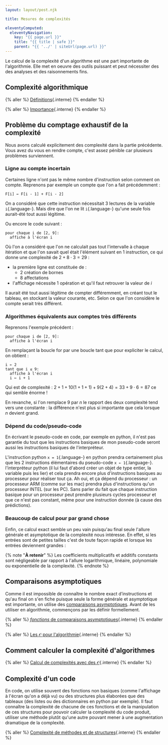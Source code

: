 ```yaml
---
layout: layout/post.njk

title: Mesures de complexités

eleventyComputed:
  eleventyNavigation:
    key: "{{ page.url }}"
    title: "{{ title | safe }}"
    parent: "{{ '../' | siteUrl(page.url) }}"
---
```


Le calcul de la complexité d'un algorithme est une part importante de l'algorithmie. Elle met en oeuvre des outils puissant et peut nécessiter des des analyses et des raisonnements fins.

## Complexité algorithmique

{% aller %}
[Définitions](./définitions){.interne}
{% endaller %}

{% aller %}
[Importance](./importance){.interne}
{% endaller %}

## Problème du comptage exhaustif de la complexité

Nous avons calculé explicitement des complexité dans la partie précédente. Vous avez du vous en rendre compte, c'est assez pénible car plusieurs problèmes surviennent.

### Ligne au compte incertain

Certaines ligne n'ont pas le même nombre d'instruction selon comment on compte. Reprenons par exemple un compte que l'on a fait précédemment :

```pseudocode
F[i] ← F[i - 1] + F[i - 2]
```

On a considéré que cette instruction nécessitait 3 lectures de la variable `i`{.language-}. Mais dire que l'on ne lit `i`{.language-} qu'une seule fois aurait-été tout aussi légitime.

Ou encore le code suivant :

```pseudocode
pour chaque i de [2, 9]:
  affiche à l'écran i
```

Où l'on a considéré que l'on ne calculait pas tout l'intervalle à chaque itération et que l'on savait quel était l'élément suivant en 1 instruction, ce qui donne une complexité de $2+ 8\cdot 3 = 29$ :

- la première ligne est constituée de :
  - 2 création de bornes
  - 8 affectations
- l'affichage nécessite 1 opération et qu'il faut retrouver la valeur de $i$

Il aurait été tout aussi légitime de compter différemment, en créant tout le tableau, en stockant la valeur courante, etc. Selon ce que l'on considère le compte serait très différent.

### Algorithmes équivalents aux comptes très différents

Reprenons l'exemple précédent :

```pseudocode
pour chaque i de [2, 9]:
  affiche à l'écran i
```

En remplaçant la boucle for par une boucle tant que pour expliciter le calcul, on obtient :

```pseudocode
i ← 2
tant que i ≤ 9:
  affiche à l'écran i
  i ← i + 1
```

Qui est de complexité : $2+1+10(1+1+1) + 9(2+4) = 33 + 9 \cdot 6 = 87$ ce qui semble énorme !

En revanche, si l'on remplace $9$ par $n$ le rapport des deux complexité tend vers une constante : la différence n'est plus si importante que cela lorsque $n$ devient grand.

### Dépend du code/pseudo-code

En écrivant le pseudo-code en code, par exemple en python, il n'est pas garantie du tout que les instructions basiques de mon pseudo-code seront aussi les instructions basiques de l'interpréteur.

L'instruction python `x = 1`{.language-} en python prendra certainement plus que les 2 instructions élémentaires du pseudo-code `x ← 1`{.language-}. l'interpréteur python (il lui faut d'abord créer un objet de type entier, la variable puis les lier) et cela prendra encore plus d'instructions basiques au processeur pour réaliser tout ça. Ah oui, et ça dépend du processeur : un processeur ARM (comme sur les mac) prendra plus d'instructions qu'un processeur INTEL (sur les PC). Sans parler du fait que chaque instruction basique pour un processeur peut prendre plusieurs cycles processeur et que ce n'est pas constant, même pour une instruction donnée (à cause des prédictions).

### Beaucoup de calcul pour par grand chose

Enfin, ce calcul exact semble un peu vain puisqu'au final seule l'allure générale et asymptotique de la complexité nous intéresse. En effet, si les entrées sont de petites tailles c'est de toute façon rapide et lorsque les entrées deviennent grandes :

{% note "**À retenir**" %}
Les coefficients multiplicatifs et additifs constants sont négligeable par rapport à l'allure logarithmique, linéaire, polynomiale ou exponentielle de la complexité.
{% endnote %}

## Comparaisons asymptotiques

Comme il est impossible de connaître le nombre exact d’instructions et qu'au final on s'en fiche puisque seule la forme générale et asymptotique est importante, on utilise des [comparaisons asymptotiques](https://fr.wikipedia.org/wiki/Comparaison_asymptotique). Avant de les utiliser en algorithmie, commençons par les définir formellement.

{% aller %}
[_fonctions_ de comparaisons asymptotiques](./comparaisons-asymptotiques){.interne}
{% endaller %}

{% aller %}
[Les $\mathcal{O}$ pour l'algorithmie](./O-pour-l-algorithmie){.interne}
{% endaller %}

## Comment calculer la complexité d'algorithmes

{% aller %}
[Calcul de complexités avec des $\mathcal{O}$](./complexité-algorithmes){.interne}
{% endaller %}

## Complexité d'un code

En code, on utilise souvent des fonctions non basiques (comme l'affichage à l'écran qu'on a déjà vu) ou des structures plus élaborées que des tableaux (des listes ou des dictionnaires en python par exemple). Il faut connaître la complexité de chacune de ces fonctions et de la manipulation de ces structures pour pouvoir calculer la complexité du code produit, utiliser une méthode plutôt qu'une autre pouvant mener à une augmentation dramatique de la complexité.

{% aller %}
[Complexité de méthodes et de structures](./méthodes-structures-calcul){.interne}
{% endaller %}
